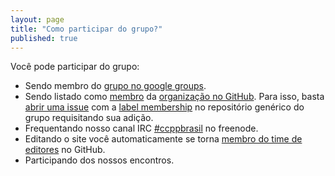 ```yaml
---
layout: page
title: "Como participar do grupo?"
published: true
---
```


Você pode participar do grupo:

- Sendo membro do
[grupo no google groups](https://groups.google.com/forum/#!forum/ccppbrasil).
- Sendo listado como [membro](https://github.com/orgs/ccppbrasil/members) da
[organização no GitHub](https://github.com/orgs/ccppbrasil). Para isso, basta
[abrir uma issue](https://github.com/ccppbrasil/ccppbrasil/issues/new) com a
[label membership](https://github.com/ccppbrasil/ccppbrasil/issues?labels=membership)
no repositório genérico do grupo requisitando sua adição.
- Frequentando nosso canal IRC
[#ccppbrasil](irc://chat.freenode.net:6667/ccppbrasil) no freenode.
- Editando o site você automaticamente se torna
[membro do time de editores](https://github.com/orgs/ccppbrasil/teams/editors)
no GitHub.
- Participando dos nossos encontros.
